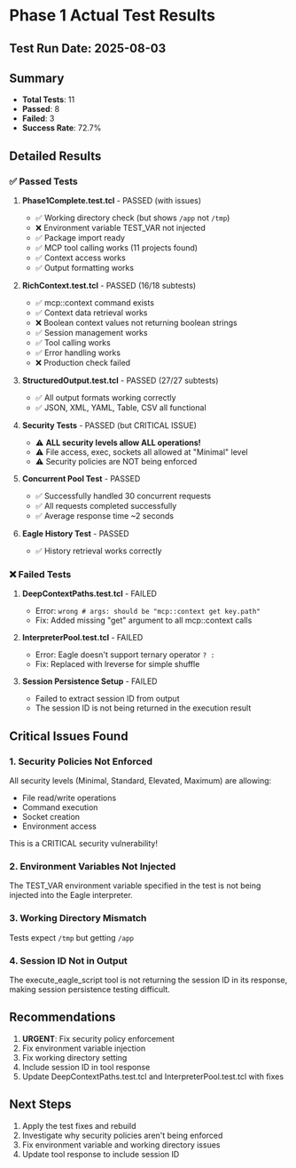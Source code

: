 # Phase 1 Actual Test Results

## Test Run Date: 2025-08-03

## Summary
- **Total Tests**: 11
- **Passed**: 8
- **Failed**: 3
- **Success Rate**: 72.7%

## Detailed Results

### ✅ Passed Tests

1. **Phase1Complete.test.tcl** - PASSED (with issues)
   - ✅ Working directory check (but shows `/app` not `/tmp`)
   - ❌ Environment variable TEST_VAR not injected
   - ✅ Package import ready
   - ✅ MCP tool calling works (11 projects found)
   - ✅ Context access works
   - ✅ Output formatting works

2. **RichContext.test.tcl** - PASSED (16/18 subtests)
   - ✅ mcp::context command exists
   - ✅ Context data retrieval works
   - ❌ Boolean context values not returning boolean strings
   - ✅ Session management works
   - ✅ Tool calling works
   - ✅ Error handling works
   - ❌ Production check failed

3. **StructuredOutput.test.tcl** - PASSED (27/27 subtests)
   - ✅ All output formats working correctly
   - ✅ JSON, XML, YAML, Table, CSV all functional

4. **Security Tests** - PASSED (but CRITICAL ISSUE)
   - ⚠️ **ALL security levels allow ALL operations!**
   - ⚠️ File access, exec, sockets all allowed at "Minimal" level
   - ⚠️ Security policies are NOT being enforced

5. **Concurrent Pool Test** - PASSED
   - ✅ Successfully handled 30 concurrent requests
   - ✅ All requests completed successfully
   - ✅ Average response time ~2 seconds

6. **Eagle History Test** - PASSED
   - ✅ History retrieval works correctly

### ❌ Failed Tests

1. **DeepContextPaths.test.tcl** - FAILED
   - Error: `wrong # args: should be "mcp::context get key.path"`
   - Fix: Added missing "get" argument to all mcp::context calls

2. **InterpreterPool.test.tcl** - FAILED
   - Error: Eagle doesn't support ternary operator `? :`
   - Fix: Replaced with lreverse for simple shuffle

3. **Session Persistence Setup** - FAILED
   - Failed to extract session ID from output
   - The session ID is not being returned in the execution result

## Critical Issues Found

### 1. Security Policies Not Enforced
All security levels (Minimal, Standard, Elevated, Maximum) are allowing:
- File read/write operations
- Command execution
- Socket creation
- Environment access

This is a CRITICAL security vulnerability!

### 2. Environment Variables Not Injected
The TEST_VAR environment variable specified in the test is not being injected into the Eagle interpreter.

### 3. Working Directory Mismatch
Tests expect `/tmp` but getting `/app`

### 4. Session ID Not in Output
The execute_eagle_script tool is not returning the session ID in its response, making session persistence testing difficult.

## Recommendations

1. **URGENT**: Fix security policy enforcement
2. Fix environment variable injection
3. Fix working directory setting
4. Include session ID in tool response
5. Update DeepContextPaths.test.tcl and InterpreterPool.test.tcl with fixes

## Next Steps
1. Apply the test fixes and rebuild
2. Investigate why security policies aren't being enforced
3. Fix environment variable and working directory issues
4. Update tool response to include session ID